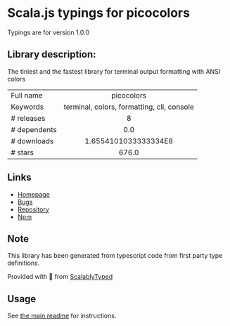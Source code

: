 
# Scala.js typings for picocolors

Typings are for version 1.0.0

## Library description:
The tiniest and the fastest library for terminal output formatting with ANSI colors

|                    |                 |
| ------------------ | :-------------: |
| Full name          | picocolors |
| Keywords           | terminal, colors, formatting, cli, console |
| # releases         | 8 |
| # dependents       | 0.0 |
| # downloads        | 1.6554101033333334E8 |
| # stars            | 676.0 |

## Links
- [Homepage](https://github.com/alexeyraspopov/picocolors#readme)
- [Bugs](https://github.com/alexeyraspopov/picocolors/issues)
- [Repository](https://github.com/alexeyraspopov/picocolors)
- [Npm](https://www.npmjs.com/package/picocolors)
    


## Note
This library has been generated from typescript code from first party type definitions.

Provided with :purple_heart: from [ScalablyTyped](https://github.com/oyvindberg/ScalablyTyped)

## Usage
See [the main readme](../../readme.md) for instructions.


